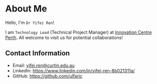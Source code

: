 # About Me

Hello, I'm `Dr Yifei Ren`!

I am `Technology Lead` (Technical Project Manager) at [Innovation Centre Perth](https://www.icentralau.com.au/perth/). All welcome to visit us for potential collaborations!

## Contact Information

- Email: <yifei.ren@curtin.edu.au>
- LinkedIn: <https://www.linkedin.com/in/yifei-ren-8b021311a/>
- GitHub: <https://github.com/ulfaric>